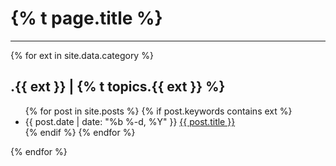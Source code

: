 <div id="title-banner" class="written">
  <h1>{% t page.title %}</h1>
  <hr>  
</div>

{% for ext in site.data.category %}
  <section>
    <h2 id="{{ ext }}">.{{ ext }} | {% t topics.{{ ext }} %}</h2>
    <ul>
    {% for post in site.posts %}
      {% if post.keywords contains ext %}
        <li>
          {{ post.date | date: "%b %-d, %Y" }}
          <a href="{{ post.url | prepend:site.baseurl }}">
            {{ post.title }}
          </a>
        </li>
      {% endif %}
    {% endfor %}
    </ul>
  </section>
{% endfor %}
